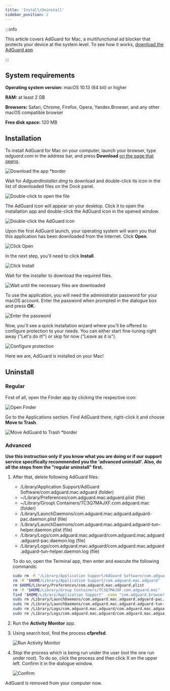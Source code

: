 ```yaml
---
title: 'Install/Uninstall'
sidebar_position: 2
---
```


:::info

This article covers AdGuard for Mac, a multifunctional ad blocker that protects your device at the system level. To see how it works, [download the AdGuard app](https://agrd.io/download-kb-adblock)

:::

## System  requirements

**Operating system version:** macOS 10.13 (64 bit) or higher

**RAM:** at least 2 GB

**Browsers:** Safari, Chrome, Firefox, Opera, Yandex.Browser, and any other macOS compatible browser

**Free disk space:** 120 MB

## Installation

To install AdGuard for Mac on your computer, launch your browser, type *adguard.com* in the address bar, and press **Download** [on the page that opens](https://adguard.com/download.html?auto=1).

![Download the app *border](https://cdn.adtidy.org/content/kb/ad_blocker/mac/1.jpg)

Wait for *AdguardInstaller.dmg* to download and double-click its icon in the list of downloaded files on the Dock panel.

![Double-click to open the file](https://cdn.adtidy.org/content/kb/ad_blocker/mac/installation_open_the_file.jpg)

The AdGuard icon will appear on your desktop. Click it to open the installation app and double-click the AdGuard icon in the opened window.

![Double-click the AdGuard icon](https://cdn.adtidy.org/content/kb/ad_blocker/mac/3.jpg)

Upon the first AdGuard launch, your operating system will warn you that this application has been downloaded from the Internet. Click **Open**.

![Click Open](https://cdn.adtidy.org/content/kb/ad_blocker/mac/4.jpg)

In the next step, you'll need to click **Install**.

![Click Install](https://cdn.adtidy.org/public/Adguard/kb/installation/Mac/en/5.png)

Wait for the installer to download the required files.

![Wait until the necessary files are downloaded](https://cdn.adtidy.org/content/kb/ad_blocker/mac/6.jpg)

To use the application, you will need the administrator password for your macOS account. Enter the password when prompted in the dialogue box and press **OK**.

![Enter the password](https://cdn.adtidy.org/content/kb/ad_blocker/mac/7.jpg)

Now, you'll see a quick installation wizard where you'll be offered to configure protection to your needs. You can either start fine-tuning right away ("Let's do it!") or skip for now ("Leave as it is").

![Configure protection](https://cdn.adtidy.org/content/kb/ad_blocker/mac/installation-wizard.jpg)

Here we are, AdGuard is installed on your Mac!

## Uninstall

### Regular

First of all, open the Finder app by clicking the respective icon:

![Open Finder](https://cdn.adtidy.org/public/Adguard/En/Articles/howtodelete/finder.png)

Go to the Applications section. Find AdGuard there, right-click it and choose **Move to Trash**.

![Move AdGuard to Trash *border](https://cdn.adtidy.org/content/kb/ad_blocker/mac/11.jpg)

### Advanced

**Use this instruction only if you know what you are doing or if our support service specifically recommended you the 'advanced uninstall'. Also, do all the steps from the "regular uninstall" first.**

1. After that, delete following AdGuard files:
    - /Library/Application Support/AdGuard Software/com.adguard.mac.adguard (folder)
    - ~/Library/Preferences/com.adguard.mac.adguard.plist (file)
    - ~/Library/Group\ Containers/TC3Q7MAJXF.com.adguard.mac (folder)
    - /Library/LaunchDaemons/com.adguard.mac.adguard.adguard-pac.daemon.plist (file)
    - /Library/LaunchDaemons/com.adguard.mac.adguard.adguard-tun-helper.daemon.plist (file)
    - /Library/Logs/com.adguard.mac.adguard/com.adguard.mac.adguard.adguard-pac.daemon.log (file)
    - /Library/Logs/com.adguard.mac.adguard/com.adguard.mac.adguard.adguard-tun-helper.daemon.log (file)

    To do so, open the Terminal app, then enter and execute the following commands:

    ```bash
    sudo rm -R "/Library/Application Support/AdGuard Software/com.adguard.mac.adguard"
    rm -R "$HOME/Library/Application Support/com.adguard.mac.adguard"
    rm $HOME/Library/Preferences/com.adguard.mac.adguard.plist
    rm -R "$HOME/Library/Group Containers/TC3Q7MAJXF.com.adguard.mac"
    find "$HOME/Library/Application Support" -name "com.adguard.browser_extension_host.nm.json" -delete
    sudo rm /Library/LaunchDaemons/com.adguard.mac.adguard.adguard-pac.daemon.plist
    sudo rm /Library/LaunchDaemons/com.adguard.mac.adguard.adguard-tun-helper.daemon.plist
    sudo rm /Library/Logs/com.adguard.mac.adguard/com.adguard.mac.adguard.adguard-pac.daemon.log
    sudo rm /Library/Logs/com.adguard.mac.adguard/com.adguard.mac.adguard.adguard-tun-helper.daemon.log
    ```

1. Run the **Activity Monitor** app.
1. Using search tool, find the process **cfprefsd**.

    ![Run Activity Monitor](https://cdn.adtidy.org/content/kb/ad_blocker/mac/22.jpg)

1. Stop the process which is being run under the user (not the one run under root). To do so, click the process and then click X on the upper left. Confirm it in the dialogue window.

    ![Confirm](https://cdn.adtidy.org/content/kb/ad_blocker/mac/33.jpg)

AdGuard is removed from your computer now.
